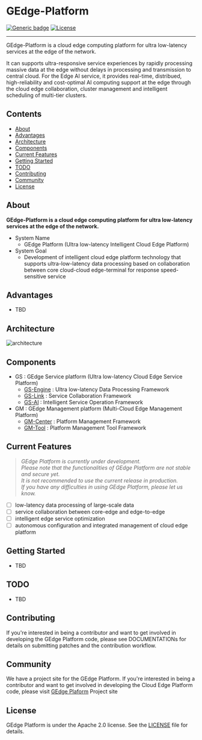 # GEdge-Platform
[![Generic badge](https://img.shields.io/badge/release-1.0-green.svg)](https://github.com/gedge-platform/gedge-platform/releases/tag/1.0)
[![License](https://img.shields.io/badge/License-Apache%202.0-blue.svg)](https://opensource.org/licenses/Apache-2.0)
***
GEdge-Platform is a cloud edge computing platform for ultra low-latency services at the edge of the network.

It can supports ultra-responsive service experiences by rapidly processing massive data at the edge without delays in processing and transmission to central cloud.
For the Edge AI service, it provides real-time, distribued, high-reliability and cost-optimal AI computing support at the edge through the cloud edge collaboration, cluster management and intelligent scheduling of multi-tier clusters.

## Contents
- [About](#about)
- [Advantages](#advantages)
- [Architecture](#architecture)
- [Components](#components)
- [Current Features](#current-features)
- [Getting Started](#getting-started)
- [TODO](#todo)
- [Contributing](#contributing)
- [Community](#commnunity)
- [License](#license)

## About

**GEdge-Platform is a cloud edge computing platform for ultra low-latency services at the edge of the network.**

- System Name
    - GEdge Platform (Ultra low-latency Intelligent Cloud Edge Platform)
- System Goal
    - Development of intelligent cloud edge platform technology that supports ultra-low-latency data processing based on collaboration between core cloud-cloud edge-terminal for response speed-sensitive service

## Advantages
- TBD

## Architecture
![architecture](https://github.com/gedge-platform/gedge-platform/blob/master/docs/architecture.png)

## Components
- GS : GEdge Service platform (Ultra low-latency Cloud Edge Service Platform)
    - [GS-Engine](https://github.com/gedge-platform/gs-engine) : Ultra low-latency Data Processing Framework
    - [GS-Link](https://github.com/gedge-platform/gs-linkhq) : Service Collaboration Framework
    - [GS-AI](https://github.com/gedge-platform/gs-aiflow) : Intelligent Service Operation Framework
- GM : GEdge Management platform (Multi-Cloud Edge Management Platform)
    - [GM-Center](https://github.com/gedge-platform/gm-center) : Platform Management Framework
    - [GM-Tool](https://github.com/gedge-platform/gm-tool) : Platform Management Tool Framework

## Current Features

> *GEdge Platform is currently under development.*  
> *Please note that the functionalities of GEdge Platform are not stable and secure yet.*  
> *It is not recommended to use the current release in production.*  
> *If you have any difficulties in using GEdge Platform, please let us know.* 

- [ ] low-latency data processing of large-scale data
- [ ] service collaboration between core-edge and edge-to-edge
- [ ] intelligent edge service optimization
- [ ] autonomous configuration and integrated management of cloud edge platform

## Getting Started
- TBD

## TODO
- TBD

## Contributing
If you're interested in being a contributor and want to get involved in developing the GEdge Platform code, please see DOCUMENTATIONs for details on submitting patches and the contribution workflow.

## Community
We have a project site for the GEdge Platform. If you're interested in being a contributor and want to get involved in developing the Cloud Edge Platform code, please visit [GEdge Plaform](https://gedge-platform.github.io) Project site

## License
GEdge Platform is under the Apache 2.0 license. See the [LICENSE](./LICENSE) file for details.

